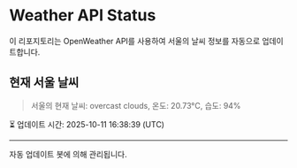 
# Weather API Status

이 리포지토리는 OpenWeather API를 사용하여 서울의 날씨 정보를 자동으로 업데이트합니다.

## 현재 서울 날씨
> 서울의 현재 날씨: overcast clouds, 온도: 20.73°C, 습도: 94%

⏳ 업데이트 시간: 2025-10-11 16:38:39 (UTC)

---
자동 업데이트 봇에 의해 관리됩니다.
